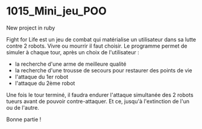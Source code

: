 # 1015_Mini_jeu_POO
New project in ruby

Fight for Life est un jeu de combat qui matérialise un utilisateur dans sa lutte contre 2 robots. Vivre ou mourrir il faut choisir.
Le programme permet de simuler à chaque tour, après un choix de l'utilisateur : 
- la recherche d'une arme de meilleure qualité 
- la recherche d'une trousse de secours pour restaurer des points de vie 
- l'attaque du 1er robot 
- l'attaque du 2ème robot

Une fois le tour terminé, il faudra endurer l'attaque simultanée des 2 robots tueurs avant de pouvoir contre-attaquer. 
Et ce, jusqu'à l'extinction de l'un ou de l'autre.

Bonne partie !
